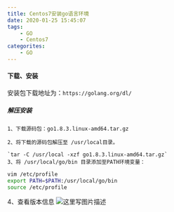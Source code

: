```yaml
---
title: Centos7安装go语言环境
date: 2020-01-25 15:45:07
tags: 
    - GO
    - Centos7
categorites: 
    - GO
---
```


#### 下载、安装
安装包下载地址为：`https://golang.org/dl/`
##### 解压安装

    1、下载源码包：go1.8.3.linux-amd64.tar.gz

    2、将下载的源码包解压至 /usr/local目录。
<!-- more -->
    `tar -C /usr/local -xzf go1.8.3.linux-amd64.tar.gz`
    3、将 /usr/local/go/bin 目录添加至PATH环境变量：

```bash
vim /etc/profile
export PATH=$PATH:/usr/local/go/bin
source /etc/profile
```
4、查看版本信息
![这里写图片描述](https://imgconvert.csdnimg.cn/aHR0cDovL2ltZy5ibG9nLmNzZG4ubmV0LzIwMTcwNzE4MTAzMTQ1NjAx?x-oss-process=image/format,png)
